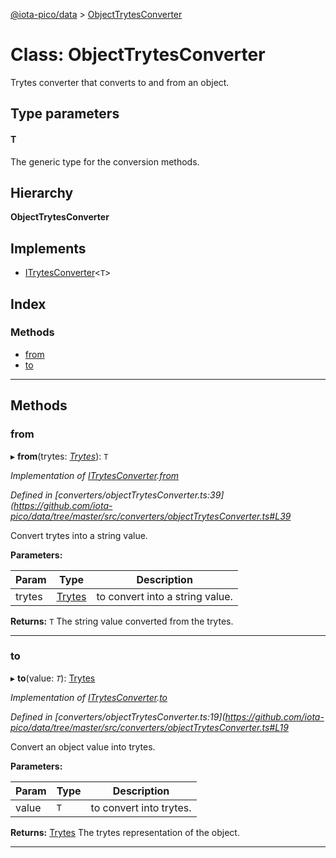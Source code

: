 [@iota-pico/data](../README.md) > [ObjectTrytesConverter](../classes/objecttrytesconverter.md)

# Class: ObjectTrytesConverter

Trytes converter that converts to and from an object.

## Type parameters
#### T 

The generic type for the conversion methods.

## Hierarchy

**ObjectTrytesConverter**

## Implements

* [ITrytesConverter](../interfaces/itrytesconverter.md)<`T`>

## Index

### Methods

* [from](objecttrytesconverter.md#from)
* [to](objecttrytesconverter.md#to)

---

## Methods

<a id="from"></a>

###  from

▸ **from**(trytes: *[Trytes](trytes.md)*): `T`

*Implementation of [ITrytesConverter](../interfaces/itrytesconverter.md).[from](../interfaces/itrytesconverter.md#from)*

*Defined in [converters/objectTrytesConverter.ts:39](https://github.com/iota-pico/data/tree/master/src/converters/objectTrytesConverter.ts#L39*

Convert trytes into a string value.

**Parameters:**

| Param | Type | Description |
| ------ | ------ | ------ |
| trytes | [Trytes](trytes.md) |  to convert into a string value. |

**Returns:** `T`
The string value converted from the trytes.

___
<a id="to"></a>

###  to

▸ **to**(value: *`T`*): [Trytes](trytes.md)

*Implementation of [ITrytesConverter](../interfaces/itrytesconverter.md).[to](../interfaces/itrytesconverter.md#to)*

*Defined in [converters/objectTrytesConverter.ts:19](https://github.com/iota-pico/data/tree/master/src/converters/objectTrytesConverter.ts#L19*

Convert an object value into trytes.

**Parameters:**

| Param | Type | Description |
| ------ | ------ | ------ |
| value | `T` |  to convert into trytes. |

**Returns:** [Trytes](trytes.md)
The trytes representation of the object.

___

